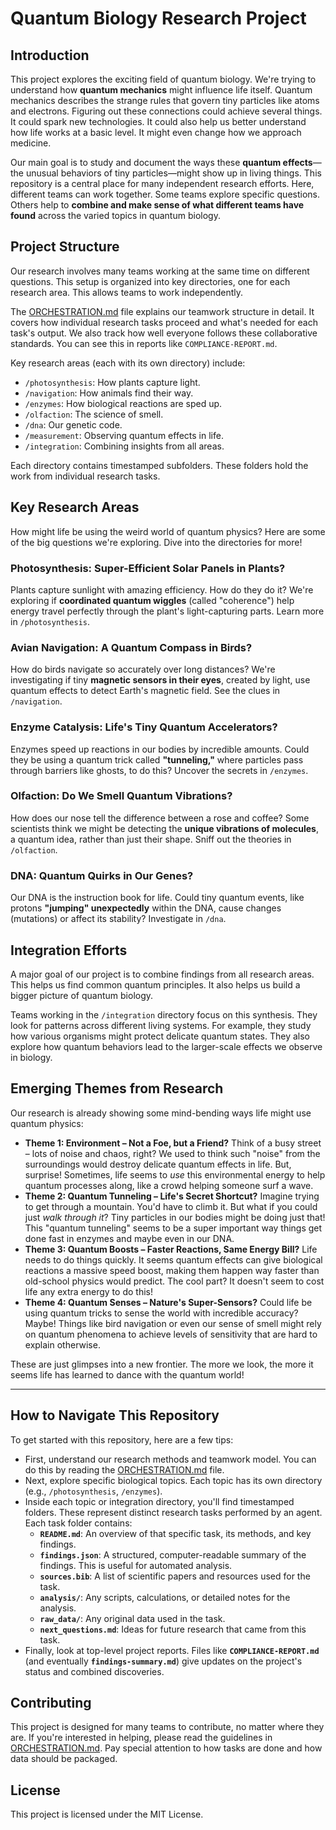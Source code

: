 # Quantum Biology Research Project

## Introduction
This project explores the exciting field of quantum biology. We're trying to understand how **quantum mechanics** might influence life itself. Quantum mechanics describes the strange rules that govern tiny particles like atoms and electrons. Figuring out these connections could achieve several things. It could spark new technologies. It could also help us better understand how life works at a basic level. It might even change how we approach medicine.

Our main goal is to study and document the ways these **quantum effects**—the unusual behaviors of tiny particles—might show up in living things. This repository is a central place for many independent research efforts. Here, different teams can work together. Some teams explore specific questions. Others help to **combine and make sense of what different teams have found** across the varied topics in quantum biology.

## Project Structure
Our research involves many teams working at the same time on different questions. This setup is organized into key directories, one for each research area. This allows teams to work independently.

The [ORCHESTRATION.md](ORCHESTRATION.md) file explains our teamwork structure in detail. It covers how individual research tasks proceed and what's needed for each task's output. We also track how well everyone follows these collaborative standards. You can see this in reports like `COMPLIANCE-REPORT.md`.

Key research areas (each with its own directory) include:
- `/photosynthesis`: How plants capture light.
- `/navigation`: How animals find their way.
- `/enzymes`: How biological reactions are sped up.
- `/olfaction`: The science of smell.
- `/dna`: Our genetic code.
- `/measurement`: Observing quantum effects in life.
- `/integration`: Combining insights from all areas.

Each directory contains timestamped subfolders. These folders hold the work from individual research tasks.

## Key Research Areas
How might life be using the weird world of quantum physics? Here are some of the big questions we're exploring. Dive into the directories for more!

### Photosynthesis: Super-Efficient Solar Panels in Plants?
Plants capture sunlight with amazing efficiency. How do they do it? We're exploring if **coordinated quantum wiggles** (called "coherence") help energy travel perfectly through the plant's light-capturing parts. Learn more in `/photosynthesis`.

### Avian Navigation: A Quantum Compass in Birds?
How do birds navigate so accurately over long distances? We're investigating if tiny **magnetic sensors in their eyes**, created by light, use quantum effects to detect Earth's magnetic field. See the clues in `/navigation`.

### Enzyme Catalysis: Life's Tiny Quantum Accelerators?
Enzymes speed up reactions in our bodies by incredible amounts. Could they be using a quantum trick called **"tunneling,"** where particles pass through barriers like ghosts, to do this? Uncover the secrets in `/enzymes`.

### Olfaction: Do We Smell Quantum Vibrations?
How does our nose tell the difference between a rose and coffee? Some scientists think we might be detecting the **unique vibrations of molecules**, a quantum idea, rather than just their shape. Sniff out the theories in `/olfaction`.

### DNA: Quantum Quirks in Our Genes?
Our DNA is the instruction book for life. Could tiny quantum events, like protons **"jumping" unexpectedly** within the DNA, cause changes (mutations) or affect its stability? Investigate in `/dna`.

## Integration Efforts
A major goal of our project is to combine findings from all research areas. This helps us find common quantum principles. It also helps us build a bigger picture of quantum biology.

Teams working in the `/integration` directory focus on this synthesis. They look for patterns across different living systems. For example, they study how various organisms might protect delicate quantum states. They also explore how quantum behaviors lead to the larger-scale effects we observe in biology.

## Emerging Themes from Research

Our research is already showing some mind-bending ways life might use quantum physics:

*   **Theme 1: Environment – Not a Foe, but a Friend?**
    Think of a busy street – lots of noise and chaos, right? We used to think such "noise" from the surroundings would destroy delicate quantum effects in life. But, surprise! Sometimes, life seems to *use* this environmental energy to help quantum processes along, like a crowd helping someone surf a wave.
*   **Theme 2: Quantum Tunneling – Life's Secret Shortcut?**
    Imagine trying to get through a mountain. You'd have to climb it. But what if you could just *walk through it*? Tiny particles in our bodies might be doing just that! This "quantum tunneling" seems to be a super important way things get done fast in enzymes and maybe even in our DNA.
*   **Theme 3: Quantum Boosts – Faster Reactions, Same Energy Bill?**
    Life needs to do things quickly. It seems quantum effects can give biological reactions a massive speed boost, making them happen way faster than old-school physics would predict. The cool part? It doesn't seem to cost life any extra energy to do this!
*   **Theme 4: Quantum Senses – Nature's Super-Sensors?**
    Could life be using quantum tricks to sense the world with incredible accuracy? Maybe! Things like bird navigation or even our sense of smell might rely on quantum phenomena to achieve levels of sensitivity that are hard to explain otherwise.

These are just glimpses into a new frontier. The more we look, the more it seems life has learned to dance with the quantum world!

---

## How to Navigate This Repository
To get started with this repository, here are a few tips:
- First, understand our research methods and teamwork model. You can do this by reading the [ORCHESTRATION.md](ORCHESTRATION.md) file.
- Next, explore specific biological topics. Each topic has its own directory (e.g., `/photosynthesis`, `/enzymes`).
- Inside each topic or integration directory, you'll find timestamped folders. These represent distinct research tasks performed by an agent. Each task folder contains:
    - **`README.md`**: An overview of that specific task, its methods, and key findings.
    - **`findings.json`**: A structured, computer-readable summary of the findings. This is useful for automated analysis.
    - **`sources.bib`**: A list of scientific papers and resources used for the task.
    - **`analysis/`**: Any scripts, calculations, or detailed notes for the analysis.
    - **`raw_data/`**: Any original data used in the task.
    - **`next_questions.md`**: Ideas for future research that came from this task.
- Finally, look at top-level project reports. Files like **`COMPLIANCE-REPORT.md`** (and eventually **`findings-summary.md`**) give updates on the project's status and combined discoveries.

## Contributing
This project is designed for many teams to contribute, no matter where they are. If you're interested in helping, please read the guidelines in [ORCHESTRATION.md](ORCHESTRATION.md). Pay special attention to how tasks are done and how data should be packaged.

## License
This project is licensed under the MIT License.
